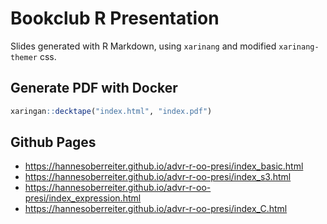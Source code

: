 # Bookclub R Presentation

Slides generated with R Markdown, using `xarinang` and modified `xarinang-themer` css.

## Generate PDF with Docker

```r
xaringan::decktape("index.html", "index.pdf")
```

## Github Pages

- <https://hannesoberreiter.github.io/advr-r-oo-presi/index_basic.html>
- <https://hannesoberreiter.github.io/advr-r-oo-presi/index_s3.html>
- <https://hannesoberreiter.github.io/advr-r-oo-presi/index_expression.html>
- <https://hannesoberreiter.github.io/advr-r-oo-presi/index_C.html>
